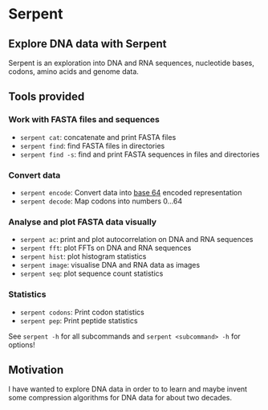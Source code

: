 # Serpent


## Explore DNA data with Serpent

Serpent is an exploration into DNA and RNA sequences, nucleotide
bases, codons, amino acids and genome data.


## Tools provided

### Work with FASTA files and sequences

* `serpent cat`: concatenate and print FASTA files
* `serpent find`: find FASTA files in directories
* `serpent find -s`: find and print FASTA sequences in files and directories

### Convert data

* `serpent encode`: Convert data into [base 64] encoded representation
* `serpent decode`: Map codons into numbers 0...64

### Analyse and plot FASTA data visually

* `serpent ac`: print and plot autocorrelation on DNA and RNA sequences
* `serpent fft`: plot FFTs on DNA and RNA sequences
* `serpent hist`: plot histogram statistics
* `serpent image`: visualise DNA and RNA data as images
* `serpent seq`: plot sequence count statistics

### Statistics

* `serpent codons`: Print codon statistics
* `serpent pep`: Print peptide statistics

See `serpent -h` for all subcommands and `serpent <subcommand> -h` for options!


## Motivation

I have wanted to explore DNA data in order to to learn and maybe
invent some compression algorithms for DNA data for about two decades.


[base 64]: https://en.wikipedia.org/wiki/Base64
